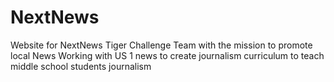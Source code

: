 # NextNews
Website for NextNews Tiger Challenge Team with the mission to promote local News
Working with US 1 news to create journalism curriculum to teach middle school students journalism
